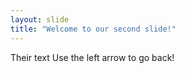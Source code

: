 ```yaml
---
layout: slide
title: "Welcome to our second slide!"
---
```

Their text 
Use the left arrow to go back!
